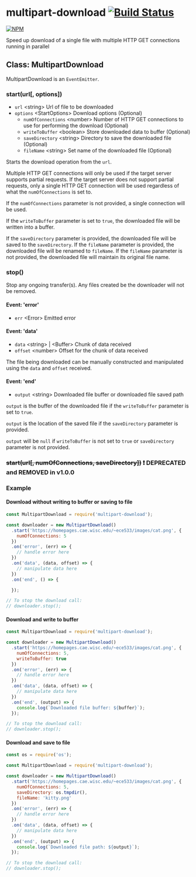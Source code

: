 # multipart-download [![Build Status](https://travis-ci.org/zulhilmizainuddin/multipart-download.svg?branch=master)](https://travis-ci.org/zulhilmizainuddin/multipart-download)

[![NPM](https://nodei.co/npm/multipart-download.png?downloads=true&downloadRank=true&stars=true)](https://nodei.co/npm/multipart-download/)

Speed up download of a single file with multiple HTTP GET connections running in parallel

## Class: MultipartDownload

MultipartDownload is an `EventEmitter`.

### start(url[, options])
- `url` &lt;string&gt; Url of file to be downloaded
- `options` &lt;StartOptions&gt; Download options (Optional)
  - `numOfConnections` &lt;number&gt; Number of HTTP GET connections to use for performing the download (Optional)
  - `writeToBuffer` &lt;boolean&gt; Store downloaded data to buffer (Optional)
  - `saveDirectory` &lt;string&gt; Directory to save the downloaded file (Optional)
  - `fileName` &lt;string&gt; Set name of the downloaded file (Optional)

Starts the download operation from the `url`.

Multiple HTTP GET connections will only be used if the target server supports partial requests.
If the target server does not support partial requests, only a single HTTP GET connection will be used regardless of what the `numOfConnections` is set to.

If the `numOfConnections` parameter is not provided, a single connection will be used.

If the `writeToBuffer` parameter is set to `true`, the downloaded file will be written into a buffer.

If the `saveDirectory` parameter is provided, the downloaded file will be saved to the `saveDirectory`.
If the `fileName` parameter is provided, the downloaded file will be renamed to `fileName`.
If the `fileName` parameter is not provided, the downloaded file will maintain its original file name.

### stop()
Stop any ongoing transfer(s). Any files created be the downloader will not be removed.

#### Event: 'error'
- `err` &lt;Error&gt; Emitted error

#### Event: 'data'
- `data` &lt;string&gt; | &lt;Buffer&gt; Chunk of data received
- `offset` &lt;number&gt; Offset for the chunk of data received

The file being downloaded can be manually constructed and manipulated using the `data` and `offset` received. 

#### Event: 'end'
- `output` &lt;string&gt; Downloaded file buffer or downloaded file saved path

`output` is the buffer of the downloaded file if the `writeToBuffer` parameter is set to `true`.

`output` is the location of the saved file if the `saveDirectory` parameter is provided.

`output` will be `null` if `writeToBuffer` is not set to `true` or `saveDirectory` parameter is not provided.

### ~~start(url[, numOfConnections, saveDirectory])~~ :exclamation: DEPRECATED and REMOVED in v1.0.0

### Example

#### Download without writing to buffer or saving to file

```javascript
const MultipartDownload = require('multipart-download');

const downloader = new MultipartDownload()
  .start('https://homepages.cae.wisc.edu/~ece533/images/cat.png', {
    numOfConnections: 5
  })
  .on('error', (err) => {
    // handle error here
  })
  .on('data', (data, offset) => {
    // manipulate data here
  })
  .on('end', () => {

  });

// To stop the download call:
// downloader.stop();
```

#### Download and write to buffer

```javascript
const MultipartDownload = require('multipart-download');

const downloader = new MultipartDownload()
  .start('https://homepages.cae.wisc.edu/~ece533/images/cat.png', {
    numOfConnections: 5,
    writeToBuffer: true
  })
  .on('error', (err) => {
    // handle error here
  })
  .on('data', (data, offset) => {
    // manipulate data here
  })
  .on('end', (output) => {
    console.log(`Downloaded file buffer: ${buffer}`);
  });

// To stop the download call:
// downloader.stop();
```

#### Download and save to file

```javascript
const os = require('os');

const MultipartDownload = require('multipart-download');

const downloader = new MultipartDownload()
  .start('https://homepages.cae.wisc.edu/~ece533/images/cat.png', {
    numOfConnections: 5,
    saveDirectory: os.tmpdir(),
    fileName: 'kitty.png'
  })
  .on('error', (err) => {
    // handle error here
  })
  .on('data', (data, offset) => {
    // manipulate data here
  })
  .on('end', (output) => {
    console.log(`Downloaded file path: ${output}`);
  });

// To stop the download call:
// downloader.stop();
```